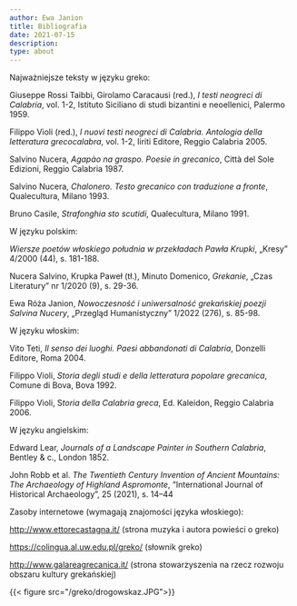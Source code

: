 ```yaml
---
author: Ewa Janion
title: Bibliografia
date: 2021-07-15
description:
type: about
---
```



Najważniejsze teksty w języku greko:

Giuseppe Rossi Taibbi, Girolamo Caracausi (red.), *I  testi neogreci di Calabria*, vol. 1-2, Istituto Siciliano di studi bizantini e neoellenici, Palermo 1959.

Filippo Violi (red.), *I nuovi testi neogreci di Calabria. Antologia della letteratura grecocalabra*, vol. 1-2, Iiriti Editore, Reggio Calabria 2005. 

Salvino Nucera, *Agapào na graspo. Poesie in grecanico*, Città del Sole Edizioni, Reggio Calabria 1987. 

Salvino Nucera, *Chalonero. Testo grecanico con traduzione a fronte*, Qualecultura, Milano 1993.

Bruno Casile, *Strafonghia sto scutidi*,  Qualecultura, Milano 1991. 

W języku polskim: 

*Wiersze poetów włoskiego południa w przekładach Pawła Krupki*, „Kresy” 4/2000 (44), s. 181-188.

Nucera Salvino, Krupka Paweł (tł.), Minuto Domenico, *Grekanie*, „Czas Literatury” nr 1/2020 (9), s. 29-36.

Ewa Róża Janion, *Nowoczesność i uniwersalność grekańskiej poezji Salvina Nucery*, „Przegląd Humanistyczny” 1/2022 (276), s. 85-98.

W języku włoskim: 

Vito Teti, *Il senso dei luoghi. Paesi abbandonati di Calabria*, Donzelli Editore, Roma 2004.

Filippo Violi, *Storia degli studi e della letteratura popolare grecanica*, Comune di Bova, Bova 1992.

Filippo Violi, S*toria della Calabria greca*, Ed. Kaleidon, Reggio Calabria 2006. 

W języku angielskim: 

Edward Lear, *Journals of a Landscape Painter in Southern Calabria*, Bentley & c., London 1852.

John Robb et al. *The Twentieth Century Invention of Ancient Mountains: The Archaeology of Highland Aspromonte*, “International Journal of Historical Archaeology”, 25 (2021), s. 14–44

Zasoby internetowe (wymagają znajomości języka włoskiego):

http://www.ettorecastagna.it/ (strona muzyka i autora powieści o greko)

https://colingua.al.uw.edu.pl/greko/ (słownik greko)

http://www.galareagrecanica.it/ (strona stowarzyszenia na rzecz rozwoju obszaru kultury grekańskiej) 

{{< figure src="/greko/drogowskaz.JPG">}}
